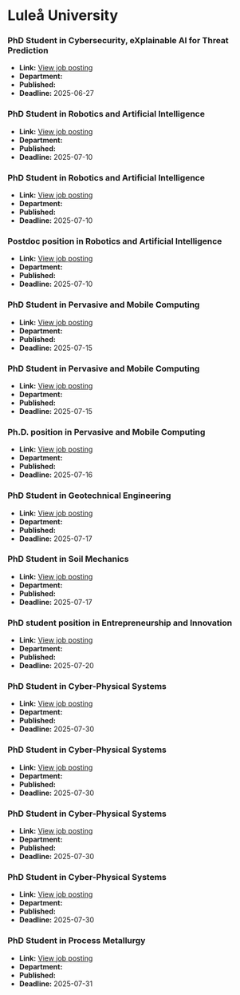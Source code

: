 # Luleå University

### PhD Student in Cybersecurity,  eXplainable AI for Threat Prediction
- **Link:** [View job posting](https://www.ltu.se/en/about-ltu/work-at-ltu/vacant-positions#item-9208)
- **Department:** 
- **Published:** 
- **Deadline:** 2025-06-27

### PhD Student in Robotics and Artificial Intelligence
- **Link:** [View job posting](https://www.ltu.se/en/about-ltu/work-at-ltu/vacant-positions#item-9285)
- **Department:** 
- **Published:** 
- **Deadline:** 2025-07-10

### PhD Student in Robotics and Artificial Intelligence
- **Link:** [View job posting](https://www.ltu.se/en/about-ltu/work-at-ltu/vacant-positions#item-9283)
- **Department:** 
- **Published:** 
- **Deadline:** 2025-07-10

### Postdoc position in Robotics and Artificial Intelligence
- **Link:** [View job posting](https://www.ltu.se/en/about-ltu/work-at-ltu/vacant-positions#item-9281)
- **Department:** 
- **Published:** 
- **Deadline:** 2025-07-10

### PhD Student in Pervasive and Mobile Computing
- **Link:** [View job posting](https://www.ltu.se/en/about-ltu/work-at-ltu/vacant-positions#item-9302)
- **Department:** 
- **Published:** 
- **Deadline:** 2025-07-15

### PhD Student in Pervasive and Mobile Computing
- **Link:** [View job posting](https://www.ltu.se/en/about-ltu/work-at-ltu/vacant-positions#item-9299)
- **Department:** 
- **Published:** 
- **Deadline:** 2025-07-15

### Ph.D. position in Pervasive and Mobile Computing
- **Link:** [View job posting](https://www.ltu.se/en/about-ltu/work-at-ltu/vacant-positions#item-9305)
- **Department:** 
- **Published:** 
- **Deadline:** 2025-07-16

### PhD Student in Geotechnical Engineering
- **Link:** [View job posting](https://www.ltu.se/en/about-ltu/work-at-ltu/vacant-positions#item-9256)
- **Department:** 
- **Published:** 
- **Deadline:** 2025-07-17

### PhD Student in Soil Mechanics
- **Link:** [View job posting](https://www.ltu.se/en/about-ltu/work-at-ltu/vacant-positions#item-9198)
- **Department:** 
- **Published:** 
- **Deadline:** 2025-07-17

### PhD student position in Entrepreneurship and Innovation
- **Link:** [View job posting](https://www.ltu.se/en/about-ltu/work-at-ltu/vacant-positions#item-9167)
- **Department:** 
- **Published:** 
- **Deadline:** 2025-07-20

### PhD Student in Cyber-Physical Systems
- **Link:** [View job posting](https://www.ltu.se/en/about-ltu/work-at-ltu/vacant-positions#item-9107)
- **Department:** 
- **Published:** 
- **Deadline:** 2025-07-30

### PhD Student in Cyber-Physical Systems
- **Link:** [View job posting](https://www.ltu.se/en/about-ltu/work-at-ltu/vacant-positions#item-9110)
- **Department:** 
- **Published:** 
- **Deadline:** 2025-07-30

### PhD Student in Cyber-Physical Systems
- **Link:** [View job posting](https://www.ltu.se/en/about-ltu/work-at-ltu/vacant-positions#item-9112)
- **Department:** 
- **Published:** 
- **Deadline:** 2025-07-30

### PhD Student in Cyber-Physical Systems
- **Link:** [View job posting](https://www.ltu.se/en/about-ltu/work-at-ltu/vacant-positions#item-9104)
- **Department:** 
- **Published:** 
- **Deadline:** 2025-07-30

### PhD Student in Process Metallurgy
- **Link:** [View job posting](https://www.ltu.se/en/about-ltu/work-at-ltu/vacant-positions#item-9212)
- **Department:** 
- **Published:** 
- **Deadline:** 2025-07-31

